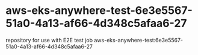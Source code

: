 # aws-eks-anywhere-test-6e3e5567-51a0-4a13-af66-4d348c5afaa6-27
repository for use with E2E test job aws-eks-anywhere-test:6e3e5567-51a0-4a13-af66-4d348c5afaa6-27
